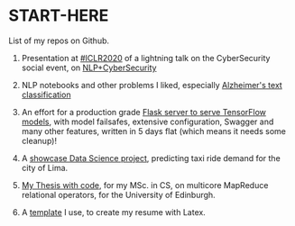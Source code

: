 # START-HERE

List of my repos on Github.

1. Presentation at [#ICLR2020](https://twitter.com/search?q=%23ICLR2020&src=typeahead_click) of a lightning talk on the CyberSecurity social event, on [NLP+CyberSecurity](https://github.com/petroslamb/NLP-CyberSecurity-Analytics)

2. NLP notebooks and other problems I liked, especially [Alzheimer's text classification](https://github.com/petroslamb/nlp-notebooks)

3. An effort for a production grade [Flask server to serve TensorFlow models](https://github.com/petroslamb/flask-ml-server), with model failsafes, extensive configuration, Swagger and many other features, written in 5 days flat (which means it needs some cleanup)!

4. A [showcase Data Science project](https://github.com/petroslamb/taxi-rides), predicting taxi ride demand for the city of Lima.

5. [My Thesis with code](https://github.com/petroslamb/Relational-Phoenix), for my MSc. in CS, on multicore MapReduce relational operators, for the University of Edinburgh.

6. A [template](https://github.com/petroslamb/My-Latex-Resume) I use, to create my resume with Latex.
